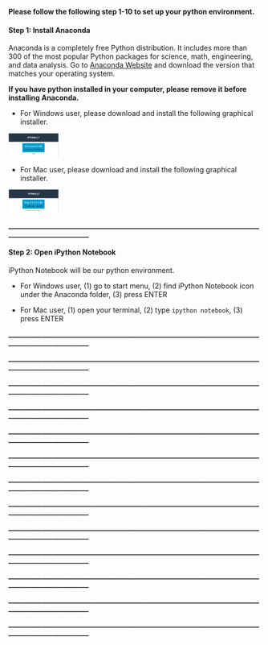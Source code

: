 **Please follow the following step 1-10 to set up your python environment.**

#### Step 1: Install Anaconda

Anaconda is a completely free Python distribution. It includes more than 300 of the most popular Python packages for science, math, engineering, and data analysis. Go to [Anaconda Website](https://www.continuum.io/downloads) and download the version that matches your operating system.

**If you have python installed in your computer, please remove it before installing Anaconda.**

+ For Windows user, please download and install the following graphical installer.
<img src="pic\Anaconda_Windows.png" style="width: 100px;"/>

+ For Mac user, please download and install the following graphical installer.
<img src="pic\Anaconda_Mac.png" style="width: 100px;"/>

**___________________________________________________________________________________________________**

#### Step 2: Open iPython Notebook

iPython Notebook will be our python environment.

+ For Windows user, (1) go to start menu, (2) find iPython Notebook icon under the Anaconda folder, (3) press ENTER


+ For Mac user, (1) open your terminal, (2) type ```ipython notebook```, (3) press ENTER

**___________________________________________________________________________________________________**


**___________________________________________________________________________________________________**


**___________________________________________________________________________________________________**


**___________________________________________________________________________________________________**


**___________________________________________________________________________________________________**

**___________________________________________________________________________________________________**

**___________________________________________________________________________________________________**

**___________________________________________________________________________________________________**

**___________________________________________________________________________________________________**

**___________________________________________________________________________________________________**

**___________________________________________________________________________________________________**


**___________________________________________________________________________________________________**

**___________________________________________________________________________________________________**
